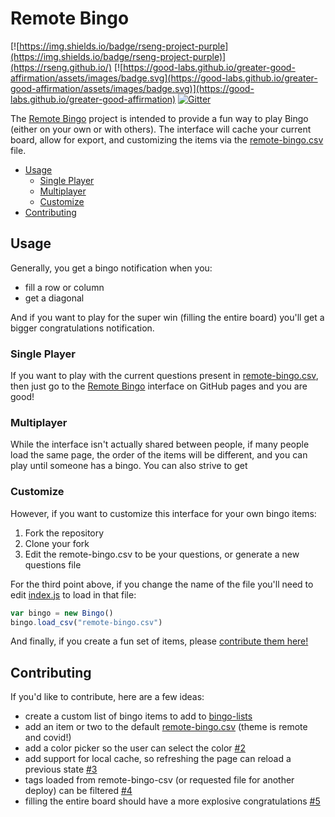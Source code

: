 # Remote Bingo

[![https://img.shields.io/badge/rseng-project-purple](https://img.shields.io/badge/rseng-project-purple)](https://rseng.github.io/) [![https://good-labs.github.io/greater-good-affirmation/assets/images/badge.svg](https://good-labs.github.io/greater-good-affirmation/assets/images/badge.svg)](https://good-labs.github.io/greater-good-affirmation) [![Gitter](https://badges.gitter.im/rseng/community.svg)](https://gitter.im/rseng/community?utm_source=badge&utm_medium=badge&utm_campaign=pr-badge)

The [Remote Bingo](https://rseng.github.io/remote-bingo/) project 
is intended to provide a fun way to play Bingo (either on your own or with others).
The interface will cache your current board, allow for export, and customizing
the items via the [remote-bingo.csv](remote-bingo.csv) file.

 - [Usage](#usage)
   - [Single Player](#single-player)
   - [Multiplayer](#multiplayer)
   - [Customize](#customize)
 - [Contributing](#contributing)


## Usage

Generally, you get a bingo notification when you:

 - fill a row or column
 - get a diagonal
 
And if you want to play for the super win (filling the entire board) you'll get
a bigger congratulations notification.

### Single Player

If you want to play with the current questions present in [remote-bingo.csv](remote-bingo.csv),
then just go to the [Remote Bingo](https://rseng.github.io/remote-bingo/) interface on GitHub pages and you
are good! 

### Multiplayer

While the interface isn't actually shared between people, if many people load the same
page, the order of the items will be different, and you can play until someone has a bingo.
You can also strive to get

### Customize

However, if you want to customize this interface for your own bingo items:

 1. Fork the repository
 2. Clone your fork
 3. Edit the remote-bingo.csv to be your questions, or generate a new questions file

For the third point above, if you change the name of the file you'll need to edit [index.js](assets/js/index.js)
to load in that file:

```js
var bingo = new Bingo()
bingo.load_csv("remote-bingo.csv")
```

And finally, if you create a fun set of items, please [contribute them here!](https://github.com/rseng/remote-bingo)

## Contributing

If you'd like to contribute, here are a few ideas:

 - create a custom list of bingo items to add to [bingo-lists](bingo-lists)
 - add an item or two to the default [remote-bingo.csv](remote-bingo.csv) (theme is remote and covid!)
 - add a color picker so the user can select the color [#2](https://github.com/rseng/remote-bingo/issues/2)
 - add support for local cache, so refreshing the page can reload a previous state [#3](https://github.com/rseng/remote-bingo/issues/3)
 - tags loaded from remote-bingo-csv (or requested file for another deploy) can be filtered [#4](https://github.com/rseng/remote-bingo/issues/4)
 - filling the entire board should have a more explosive congratulations [#5](https://github.com/rseng/remote-bingo/issues/5)
